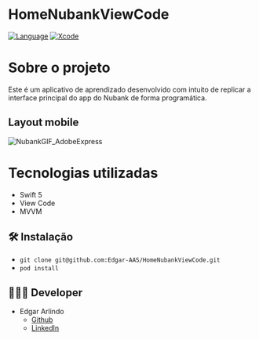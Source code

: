 # HomeNubankViewCode

[![Language](https://img.shields.io/badge/Swift-5.0-brightgreen.svg)](http://swift.org)
[![Xcode](https://img.shields.io/badge/Xcode-12.4-brightgreen.svg)](https://developer.apple.com/download/more/)

# Sobre o projeto

Este é um aplicativo de  aprendizado desenvolvido com intuito de replicar a interface principal do app do Nubank de forma programática.

## Layout mobile

![NubankGIF_AdobeExpress](https://user-images.githubusercontent.com/103855076/203873793-dd1c6caa-ddff-45ac-b51c-86e6ba8143b1.gif)

# Tecnologias utilizadas
- Swift 5
- View Code
- MVVM

## 🛠 Instalação
* `git clone git@github.com:Edgar-AAS/HomeNubankViewCode.git`
* `pod install`

## 👨🏻‍💻 Developer
* Edgar Arlindo
    * [Github](https://github.com/Edgar-AAS)
    * [LinkedIn](https://www.linkedin.com/in/edgar-arlindo-394242247/)
